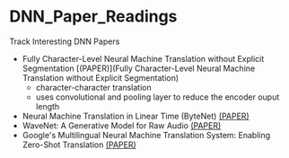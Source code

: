 # DNN_Paper_Readings
Track Interesting DNN Papers 

- Fully Character-Level Neural Machine Translation without Explicit Segmentation [(PAPER)](Fully Character-Level Neural Machine Translation without Explicit Segmentation)
  - character-character translation
  - uses convolutional and pooling layer to reduce the encoder ouput length
- Neural Machine Translation in Linear Time (ByteNet) [(PAPER)](https://arxiv.org/pdf/1610.10099v1.pdf)
- WaveNet: A Generative Model for Raw Audio [(PAPER)](https://arxiv.org/pdf/1609.03499v2.pdf)
- Google's Multilingual Neural Machine Translation System: Enabling Zero-Shot Translation [(PAPER)](https://arxiv.org/pdf/1611.04558v1.pdf)
